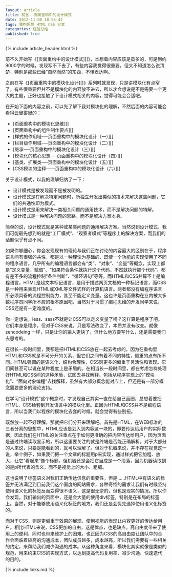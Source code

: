 ```yaml
---
layout: article
title: 前言——页面重构中的设计模式
date: 2012-11-08 18:56:42
tags: 重构思想 HTML CSS 分享
categories: 经验总结
published: true
---
```


{% include article_header.html %}

前不久开始写《[页面重构中的设计模式][]》，本想着内容应该是蛮多的，可是到约9000字的时候，发现写不下去了，有些内容我觉得很重要，但又不知道怎么说清楚，特别是那些已经“自然而然”的东西，不懂表达啊。

之前在写《[页面重构中的模块化设计][]》系列时就发现，只是讲模块化有点窄了，有些很重要但并不是模块化的内容放不进去，所以才会想说是不是需要一个更大的主题，正好也接触了下设计模式相关的内容，觉得可能会合适吧。

在开始下面的内容之前，可以先了解下我对模块化的理解，不然后面的内容可能会看得云里雾里的：

* [页面重构中的模块化思维][]
* [页面重构中的组件制作要点][]
* [样式的作用域──页面重构中的模块化设计（一）][]
* [栏目级作用域──页面重构中的模块化设计（二）][]
* [继承──页面重构中的模块化设计（三）][]
* [模块化的核心思想──页面重构中的模块化设计（四）][]
* [基类、扩展类──页面重构中的模块化设计（五）][]
* [CSS模块的注释——页面重构中的模块化设计（六）][]

关于设计模式，以我的理解归纳了一下：

* 设计模式是被发现而不是被发明的。
* 设计模式是在解决特定问题时，所独立开发出类似的技术来解决这些问题，它们的共通性即为模式。
* 设计模式是用来解决一类相关问题的通用技术，而不是解决问题的特解。
* 设计模式是一种解决问题的思路，而不是解决方案本身。

简单的说，设计模式就是某种或某类问题的通用解决方案。当然说到设计模式，我们可能最先想到的就是“工厂模式”、“观察者模式”等程序上的解决方案，而我们的话题似乎有点不同。

如果你够细心，你会发现现有的理论与我们正在讨论的内容最大的区别在于，程序语言间有很强的共性，都是以一种理论为基础的，既使一个功能的实现使用了不同的程序语言。几乎所有的编程语言都会有“类”、“对象”、“变量”等概念，实现上都是“定义变量，赋值”、“如果符合条件就执行这个代码，不然就执行那个代码”，都有差不多的流程控制“条件判断”、“循环语句”等等。而HTML和CSS并算不上是编程语言，HTML是超文本标记语言，是用于描述网页文档的一种标记语言，而CSS是一种用来表现HTML或XML等文件式样的计算机语言。两者都没有编程序语言所必须具备的流程控制能力，甚至不能定义变量。这也许是页面重构在业内被大多数程序员同学所不屑的根本原因吧，当然对于习惯了编程思维的开发同学来说，CSS还是有一定难度的。

你一定想说，less、sass不就是让CSS可以定义变量了吗？这样算是程序了吧。它们本身是程序，但对于CSS来说，只是写法改变了，本质并没有改变。就像 zencodeing 一样，只是让你的输入更快了，但什么地方要写什么，还是需要我们去思考的。

在很长一段时间里，我都是把HTML和CSS放在一起去考虑的，因为在重构里HTML和CSS就是不可分开的关系，但它们之间有着不同的特性，侧重的点有所不同。HTML强调的是语义化、结构合理性，CSS则更多的偏重于灵活性和表现。它们间甚至可以说在某种程度上是矛盾的。在相当长一段时间里，都在考虑怎样处理好HTML和CSS间的这种矛盾，试图去寻找解释。包括从程序实现上的“模块化”、“面向对象编程”去找解释，虽然有大部分概念能对应上，但还是有一部分概念需要更多的理论支持。

在学习“设计模式”这个概念时，才发现自己其实一直在给自己画圈，总想着要把HTML、CSS给套到开发语言中的模块化里。正因为HTML和CSS并不是编程语言，所以当我们以程序的模块化去套的时候，就会觉得有些别扭。

既然放一起不好理解，那就把它们分开来理解吧。首先是HTML，在WEB标准的三者分离的思想中，HTML应该是划入到内容这一块的，即要传达给用户的实际数据，因此我们在HTML的关注重点在于如何更准确的把内容传达给用户，因为页面是通过终端读取显示的，所以这里要关注的就是终端是否能正确解析。对于大部分的人来说，只要是能看到的，就可以理解了。但对于机器来说，并不存在视觉这一说，举个例子，如果我们把一个文章的标题用p来实现，通过样式把它加粗、放大，让它“看起来”像个标题，但机器还是会把它当成是一个段落，因为机器读取到的是p所代表的含义，而不是视觉上的大小、粗细。

这也说明了标签语义对我们正确传达信息的重要性，但是……HTML中有语义的标签并无法满足到目前我们这个国度的网站需求，各种奇怪的需求让我们有时候坚持使用语义化的标签反而变得很不语义，这是很无奈的，但也是现实的情况。所以你会发现，我们输出的页面中，还是会大量的使用div标签，特别是在布局的标签上。当然，对于能够使用语义化标签的地方，我们还是会优先选择使用语义化标签的。

而对于CSS，则是更偏重于效果的展现，使用视觉的表现让内容更好的传达给用户。相比HTML来说，CSS更加的自由，这是优点，也是缺点。高自由度带来了使用上的便利，同时也带来维护上的困难。也正因为CSS的高自由度让团队中的合作会面临着较高的沟通成本，团队成员越多，成本越高，所以我们需要有一些相关的约定，来帮助我们减少沟通的成本。从这种角度来看，模块化其实就像是类似的规范，用来约束CSS的实现方式，以达到提高代码复用率、减少沟通、快速迭代的目的。

{% include links.md %}